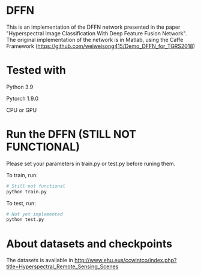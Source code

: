 # DFFN
This is an implementation of the DFFN network presented in the paper "Hyperspectral Image Classification With Deep Feature Fusion Network".
The original implementation of the network is in Matlab, using the Caffe Framework (https://github.com/weiweisong415/Demo_DFFN_for_TGRS2018)

# Tested with
Python 3.9

Pytorch 1.9.0  

CPU or GPU

# Run the DFFN (STILL NOT FUNCTIONAL)
Please set your parameters in train.py or test.py before runing them. 

To train, run:
```python
# Still not functional
python train.py
``` 

To test, run:
```python
# Not yet implemented
python test.py
```

# About datasets and checkpoints
The datasets is available in http://www.ehu.eus/ccwintco/index.php?title=Hyperspectral_Remote_Sensing_Scenes
